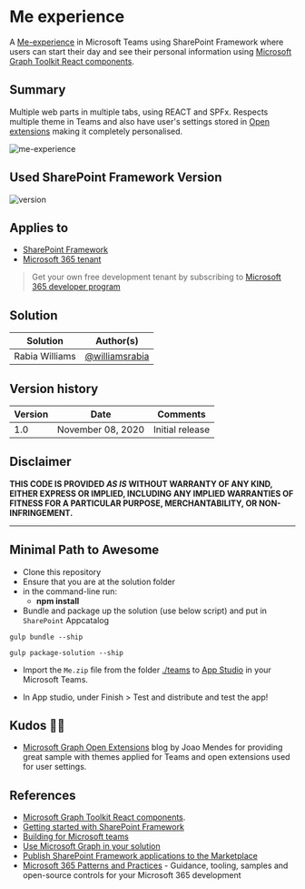 # Me experience

A [Me-experience](https://docs.microsoft.com/en-us/sharepoint/dev/spfx/build-for-teams-me-experience/?WT.mc_id=m365-10079-rwilliams) in Microsoft Teams using SharePoint Framework where users can start their day and see their personal information using [Microsoft Graph Toolkit React components](https://docs.microsoft.com/en-us/graph/toolkit/get-started/use-toolkit-with-react/?WT.mc_id=m365-10079-rwilliams).

## Summary

Multiple web parts in multiple tabs, using REACT and SPFx. Respects multiple theme in Teams and also have user's settings stored in [Open extensions](https://docs.microsoft.com/en-us/graph/extensibility-open-users) making it completely personalised.



![me-experience](./src/docs/me-experience.gif)

## Used SharePoint Framework Version

![version](https://img.shields.io/badge/version-1.11-green.svg)

## Applies to

- [SharePoint Framework](https://docs.microsoft.com/en-us/sharepoint/dev/spfx/sharepoint-framework-overview?WT.mc_id=m365-10079-rwilliams)
- [Microsoft 365 tenant](https://docs.microsoft.com/en-us/sharepoint/dev/spfx/set-up-your-developer-tenant/?WT.mc_id=m365-10079-rwilliams)

> Get your own free development tenant by subscribing to [Microsoft 365 developer program](https://developer.microsoft.com/en-us/microsoft-365/dev-program/?WT.mc_id=m365-10079-rwilliams)


## Solution

Solution|Author(s)
--------|---------
Rabia Williams | [@williamsrabia](https://twitter.com/williamsrabia)

## Version history

Version|Date|Comments
-------|----|--------
1.0|November 08, 2020|Initial release

## Disclaimer

**THIS CODE IS PROVIDED *AS IS* WITHOUT WARRANTY OF ANY KIND, EITHER EXPRESS OR IMPLIED, INCLUDING ANY IMPLIED WARRANTIES OF FITNESS FOR A PARTICULAR PURPOSE, MERCHANTABILITY, OR NON-INFRINGEMENT.**

---

## Minimal Path to Awesome

- Clone this repository
- Ensure that you are at the solution folder
- in the command-line run:
  - **npm install**
- Bundle and package up the solution (use below script) and put in `SharePoint` Appcatalog 

```
gulp bundle --ship

gulp package-solution --ship
```

- Import the `Me.zip` file from the folder [./teams](./teams) to [App Studio](https://docs.microsoft.com/en-us/microsoftteams/platform/concepts/build-and-test/app-studio-overview/?WT.mc_id=m365-10079-rwilliams) in your Microsoft Teams.

- In App studio, under Finish > Test and distribute and test the app!


## Kudos 👏🏽

- [Microsoft Graph Open Extensions](https://joaojmendes.com/2020/04/14/microsoft-graph-open-extensions/) blog by Joao Mendes for providing great sample with themes applied for Teams and open extensions used for user settings.

## References

- [Microsoft Graph Toolkit React components](https://docs.microsoft.com/en-us/graph/toolkit/get-started/use-toolkit-with-react/?WT.mc_id=m365-10079-rwilliams).
- [Getting started with SharePoint Framework](https://docs.microsoft.com/en-us/sharepoint/dev/spfx/set-up-your-developer-tenant/?WT.mc_id=m365-10079-rwilliams)
- [Building for Microsoft teams](https://docs.microsoft.com/en-us/sharepoint/dev/spfx/build-for-teams-overview/?WT.mc_id=m365-10079-rwilliams)
- [Use Microsoft Graph in your solution](https://docs.microsoft.com/en-us/sharepoint/dev/spfx/web-parts/get-started/using-microsoft-graph-apis/?WT.mc_id=m365-10079-rwilliams)
- [Publish SharePoint Framework applications to the Marketplace](https://docs.microsoft.com/en-us/sharepoint/dev/spfx/publish-to-marketplace-overview/?WT.mc_id=m365-10079-rwilliams)
- [Microsoft 365 Patterns and Practices](https://aka.ms/m365pnp) - Guidance, tooling, samples and open-source controls for your Microsoft 365 development
